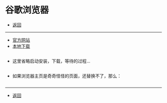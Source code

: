 # 谷歌浏览器

- [返回](./README.md)

---

- [官方网站](https://www.google.cn/chrome/index.html)
- [本地下载](https://media.huhuiyu.top/download/ChromeSetup.exe)

<section class="img-flex-box" >
  <section><img  src="../../images/webfront/chrome/chrome001.png" alt=""></section>
</section>

- 这里省略启动安装，下载，等待的过程...

<section class="img-flex-box" >
  <section><img  src="../../images/webfront/chrome/chrome002.png" alt=""></section>
  <section><img  src="../../images/webfront/chrome/chrome003.png" alt=""></section>
  <section><img  src="../../images/webfront/chrome/chrome004.png" alt=""></section>
  <section><img  src="../../images/webfront/chrome/chrome005.png" alt=""></section>
  <section><img  src="../../images/webfront/chrome/chrome006.png" alt=""></section>
  <section><img  src="../../images/webfront/chrome/chrome007.png" alt=""></section>
</section>

- 如果浏览器主页是奇奇怪怪的页面，还替换不了，那么：

<section class="img-flex-box" >
  <section><img  src="../../images/webfront/chrome/chrome008.png" alt=""></section>
  <section><img  src="../../images/webfront/chrome/chrome009.png" alt=""></section>
  <section><img  src="../../images/webfront/chrome/chrome010.png" alt=""></section>
  <section><img  src="../../images/webfront/chrome/chrome011.png" alt=""></section>
</section>

---

- [返回](./README.md)

<!-- js处理背景和css样式 -->
<script type="module" src="https://huhuiyu.top/js/github.js"></script>
